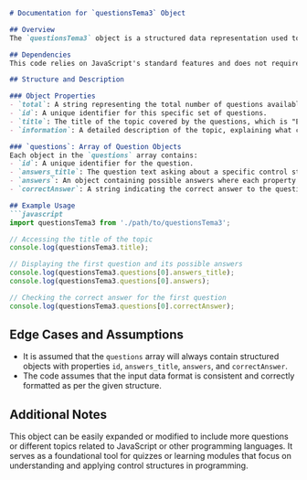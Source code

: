 ```markdown
# Documentation for `questionsTema3` Object

## Overview
The `questionsTema3` object is a structured data representation used to manage a set of questions related to control structures in JavaScript programming. This object is part of an educational tool or system designed to help learners understand the fundamental control structures like conditionals, loops, and special control structures.

## Dependencies
This code relies on JavaScript's standard features and does not require any external libraries.

## Structure and Description

### Object Properties
- `total`: A string representing the total number of questions available in this object.
- `id`: A unique identifier for this specific set of questions.
- `title`: The title of the topic covered by the questions, which is "Estructuras de Control".
- `information`: A detailed description of the topic, explaining what control structures are and their importance in programming.

### `questions`: Array of Question Objects
Each object in the `questions` array contains:
- `id`: A unique identifier for the question.
- `answers_title`: The question text asking about a specific control structure in JavaScript.
- `answers`: An object containing possible answers where each property (a, b, c) represents a choice.
- `correctAnswer`: A string indicating the correct answer to the question using the format "inciso x", where x corresponds to the correct option.

## Example Usage
```javascript
import questionsTema3 from './path/to/questionsTema3';

// Accessing the title of the topic
console.log(questionsTema3.title);

// Displaying the first question and its possible answers
console.log(questionsTema3.questions[0].answers_title);
console.log(questionsTema3.questions[0].answers);

// Checking the correct answer for the first question
console.log(questionsTema3.questions[0].correctAnswer);
```

## Edge Cases and Assumptions
- It is assumed that the `questions` array will always contain structured objects with properties `id`, `answers_title`, `answers`, and `correctAnswer`.
- The code assumes that the input data format is consistent and correctly formatted as per the given structure.

## Additional Notes
This object can be easily expanded or modified to include more questions or different topics related to JavaScript or other programming languages. It serves as a foundational tool for quizzes or learning modules that focus on understanding and applying control structures in programming.
```

